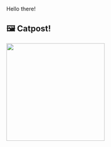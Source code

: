Hello there!



## 🖼️ Catpost!

<sub>
    <img src="https://cdn2.thecatapi.com/images/bv3.jpg" height="256">
</sub>

